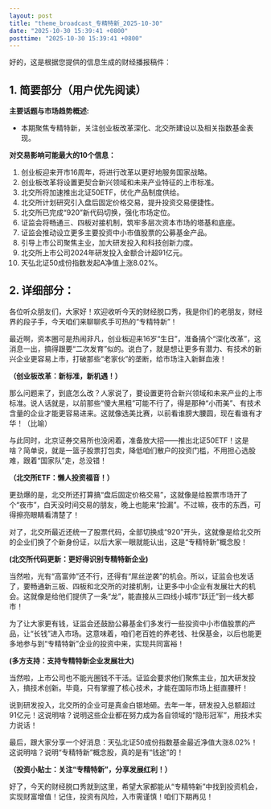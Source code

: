 ```yaml
---
layout: post
title: "theme_broadcast_专精特新_2025-10-30"
date: "2025-10-30 15:39:41 +0800"
posttime: "2025-10-30 15:39:41 +0800"
---
```


好的，这是根据您提供的信息生成的财经播报稿件：

## 1. 简要部分（用户优先阅读）

**主要话题与市场趋势概述:**

*   本期聚焦专精特新，关注创业板改革深化、北交所建设以及相关指数基金表现。

**对交易影响可能最大的10个信息：**

1.  创业板迎来开市16周年，将进行改革以更好地服务国家战略。
2.  创业板改革将设置更契合新兴领域和未来产业特征的上市标准。
3.  北交所将加速推出北证50ETF，优化产品制度供给。
4.  北交所计划研究引入盘后固定价格交易，提升投资交易便捷性。
5.  北交所已完成“920”新代码切换，强化市场定位。
6.  证监会将畅通三、四板对接机制，筑牢多层次资本市场的塔基和底座。
7.  证监会推动设立更多主要投资中小市值股票的公募基金产品。
8.  引导上市公司聚焦主业，加大研发投入和科技创新力度。
9.  北交所上市公司2024年研发投入金额合计超91亿元。
10. 天弘北证50成份指数发起A净值上涨8.02%。

## 2. 详细部分：

各位听众朋友们，大家好！欢迎收听今天的财经脱口秀，我是你们的老朋友，财经界的段子手，今天咱们来聊聊炙手可热的“专精特新”！

最近啊，资本圈可是热闹非凡，创业板迎来16岁“生日”，准备搞个“深化改革”，这消息一出，搞得跟要“二次发育”似的。说白了，就是想让更多有潜力、有技术的新兴企业更容易上市，打破那些“老家伙”的垄断，给市场注入新鲜血液！

**（创业板改革：新标准，新机遇！）**

那么问题来了，到底怎么改？人家说了，要设置更符合新兴领域和未来产业的上市标准。说人话就是，以前那些“傻大黑粗”可能不行了，得是那种“小而美”、有技术含量的企业才能更容易进来。这就像选美比赛，以前看谁膀大腰圆，现在看谁有才华！（比喻）

与此同时，北京证券交易所也没闲着，准备放大招——推出北证50ETF！这是啥？简单说，就是一篮子股票打包卖，降低咱们散户的投资门槛，不用担心选股难，跟着“国家队”走，总没错！

**（北交所ETF：懒人投资福音！）**

更劲爆的是，北交所还打算搞“盘后固定价格交易”，这就像是给股票市场开了个“夜市”，白天没时间交易的朋友，晚上也能来“捡漏”。不过嘛，夜市的东西，可得擦亮眼睛看清楚了！

对了，北交所最近还统一了股票代码，全部切换成“920”开头，这就像是给北交所的企业们换了个新身份证，以后大家一眼就能认出，这是“专精特新”概念股！

**(北交所代码更新：更好得识别专精特新企业)**

当然啦，光有“高富帅”还不行，还得有“屌丝逆袭”的机会。所以，证监会也发话了，要畅通新三板、四板和北交所的对接机制，让更多中小企业有发展壮大的机会。这就像是给他们提供了一条“龙”，能直接从三四线小城市“跃迁”到一线大都市！

为了让大家更有钱，证监会还鼓励公募基金们多发行一些投资中小市值股票的产品，让“长钱”进入市场。这意味着，咱们老百姓的养老钱、社保基金，以后也能更多地参与到“专精特新”企业的投资中来，实现共同富裕！

**(多方支持：支持专精特新企业发展壮大)**

当然啦，上市公司也不能光圈钱不干活。证监会要求他们聚焦主业，加大研发投入，搞技术创新。毕竟，只有掌握了核心技术，才能在国际市场上挺直腰杆！

说到研发投入，北交所的企业可是真金白银地砸。去年一年，研发投入总额超过91亿元！这说明啥？说明这些企业都在努力成为各自领域的“隐形冠军”，用技术实力说话！

最后，跟大家分享一个好消息：天弘北证50成份指数基金最近净值大涨8.02%！这说明啥？说明“专精特新”概念股，真的是有“钱途”的！

**（投资小贴士：关注“专精特新”，分享发展红利！）**

好了，今天的财经脱口秀就到这里，希望大家都能从“专精特新”中找到投资机会，实现财富增值！记住，投资有风险，入市需谨慎！咱们下期再见！